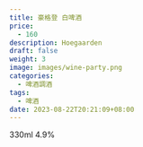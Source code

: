 ```yaml
---
title: 豪格登 白啤酒
price:
  - 160
description: Hoegaarden
draft: false
weight: 3
image: images/wine-party.png
categories:
  - 啤酒調酒
tags:
  - 啤酒
date: 2023-08-22T20:21:09+08:00
---
```

330ml 4.9%